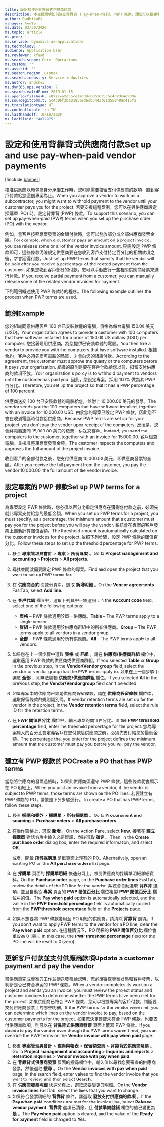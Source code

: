 ```yaml
---
title: 設定和使用背靠背式供應商付款
description: 本主題說明如何建立背靠背 (Pay-When-Paid，PWP) 條款，讓您可以根據客戶付款，發放部分支付供應商的款項。
author: RadhikaRS
manager: AnnBe
ms.date: 03/30/2020
ms.topic: article
ms.prod: ''
ms.service: dynamics-ax-applications
ms.technology: ''
audience: Application User
ms.reviewer: kfend
ms.search.scope: Core, Operations
ms.custom: ''
ms.assetid: ''
ms.search.region: Global
ms.search.industry: Service industries
ms.author: andchoi
ms.dyn365.ops.version: 7
ms.search.validFrom: 2019-01-15
ms.openlocfilehash: e872c4a2d35cef4cddc6851615c6c4d73b4e9d9a
ms.sourcegitcommit: 5c4c9bf3ba018562d6cb3443c01d550489c415fa
ms.translationtype: HT
ms.contentlocale: zh-TW
ms.lasthandoff: 10/16/2020
ms.locfileid: "4072975"
---
```

# <a name="set-up-and-use-pay-when-paid-vendor-payments"></a><span data-ttu-id="ce058-103">設定和使用背靠背式供應商付款</span><span class="sxs-lookup"><span data-stu-id="ce058-103">Set up and use pay-when-paid vendor payments</span></span>

[!include [banner](../includes/banner.md)]

<span data-ttu-id="ce058-104">核准供應商以轉包商身分承攬工作時，您可能需要扣留支付供應商的款項，直到客戶付款給您這個專案為止。</span><span class="sxs-lookup"><span data-stu-id="ce058-104">When you approve a vendor to work as a subcontractor, you might want to withhold payment to the vendor until your customer pays you for the project.</span></span> <span data-ttu-id="ce058-105">若要支援這種案例，您可以在與供應商設定採購單 (PO) 時，設定背靠背 (PWP) 條款。</span><span class="sxs-lookup"><span data-stu-id="ce058-105">To support this scenario, you can set up pay-when-paid (PWP) terms when you set up the purchase order (PO) with the vendor.</span></span>

<span data-ttu-id="ce058-106">例如，當客戶按照專案發票的金額付款時，您可以發放部分或全部供應商發票金額。</span><span class="sxs-lookup"><span data-stu-id="ce058-106">For example, when a customer pays an amount on a project invoice, you can release some or all of the vendor invoice amount.</span></span> <span data-ttu-id="ce058-107">只需設定 PWP 條款即可，這些條款明確規定供應商要在您收到客戶支付特定百分比的相關款項之後，才會獲得付款。</span><span class="sxs-lookup"><span data-stu-id="ce058-107">Just set up PWP terms that specify that the vendor will be paid after you receive a percentage of the related payment from the customer.</span></span> <span data-ttu-id="ce058-108">如果您收到客戶部分的付款，您可以手動放行一些相關供應商發票來進行付款。</span><span class="sxs-lookup"><span data-stu-id="ce058-108">If you receive partial payment from a customer, you can manually release some of the related vendor invoices for payment.</span></span>

<span data-ttu-id="ce058-109">下列範例概述使用 PWP 條款時的程序。</span><span class="sxs-lookup"><span data-stu-id="ce058-109">The following example outlines the process when PWP terms are used.</span></span>

## <a name="example"></a><span data-ttu-id="ce058-110">範例</span><span class="sxs-lookup"><span data-stu-id="ce058-110">Example</span></span>

<span data-ttu-id="ce058-111">您的組織同意供應客戶 100 台已安裝軟體的電腦，價格為每台電腦 150.00 美元 (USD)。</span><span class="sxs-lookup"><span data-stu-id="ce058-111">Your organization agrees to provide a customer with 100 computers that have software installed, for a price of 150.00 US dollars (USD) per computer.</span></span> <span data-ttu-id="ce058-112">您接著雇用供應商，為您提供已安裝軟體的電腦。</span><span class="sxs-lookup"><span data-stu-id="ce058-112">You then hire a vendor to provide you with the computers that have software installed.</span></span> <span data-ttu-id="ce058-113">根據合約，客戶必須先認可電腦的品質，才會向您的組織付款。</span><span class="sxs-lookup"><span data-stu-id="ce058-113">According to the agreement, the customer must approve the quality of the computers before it pays your organization.</span></span> <span data-ttu-id="ce058-114">組織的原則是要在客戶付款給您以前，扣留支付供應商的款項不放。</span><span class="sxs-lookup"><span data-stu-id="ce058-114">Your organization's policy is to withhold payment to vendors until the customer has paid you.</span></span> <span data-ttu-id="ce058-115">因此，您設定專案，採用 100% 做為其 PWP 百分比。</span><span class="sxs-lookup"><span data-stu-id="ce058-115">Therefore, you set up the project so that it has a PWP percentage of 100 percent.</span></span>

<span data-ttu-id="ce058-116">供應商送交 100 台已安裝軟體的電腦給您，並附上 10,000.00 美元的發票。</span><span class="sxs-lookup"><span data-stu-id="ce058-116">The vendor sends you the 100 computers that have software installed, together with an invoice for 10,000.00 USD.</span></span> <span data-ttu-id="ce058-117">由於您的專案已設定 PWP 條款，因此您不會在收到電腦時付款給供應商。</span><span class="sxs-lookup"><span data-stu-id="ce058-117">Because PWP terms are set up for your project, you don't pay the vendor upon receipt of the computers.</span></span> <span data-ttu-id="ce058-118">反而是，您會將電腦連同 15,000.00 美元的發票一併送交客戶。</span><span class="sxs-lookup"><span data-stu-id="ce058-118">Instead, you send the computers to the customer, together with an invoice for 15,000.00.</span></span> <span data-ttu-id="ce058-119">客戶檢查電腦，並核准整筆專案發票金額。</span><span class="sxs-lookup"><span data-stu-id="ce058-119">The customer inspects the computers and approves the full amount of the project invoice.</span></span>

<span data-ttu-id="ce058-120">收到客戶的全部付款之後，您支付供應商 10,000.00 美元，即供應商發票的全額。</span><span class="sxs-lookup"><span data-stu-id="ce058-120">After you receive the full payment from the customer, you pay the vendor 10,000.00, the full amount of the vendor invoice.</span></span>

## <a name="set-up-pwp-terms-for-a-project"></a><span data-ttu-id="ce058-121">設定專案的 PWP 條款</span><span class="sxs-lookup"><span data-stu-id="ce058-121">Set up PWP terms for a project</span></span>

<span data-ttu-id="ce058-122">為專案設定 PWP 條款時，您必須以百分比指定供應商在獲得您付款之前，必須先就此專案支付給您的最低金額。</span><span class="sxs-lookup"><span data-stu-id="ce058-122">When you set up PWP terms for a project, you must specify, as a percentage, the minimum amount that a customer must pay you for the project before you will pay the vendor.</span></span> <span data-ttu-id="ce058-123">系統會在專案的客戶發票上自動計算閾值金額。</span><span class="sxs-lookup"><span data-stu-id="ce058-123">The threshold amount is automatically calculated on the customer invoices for the project.</span></span> <span data-ttu-id="ce058-124">依照下列步驟，設定 PWP 條款的閾值百分比。</span><span class="sxs-lookup"><span data-stu-id="ce058-124">Follow these steps to set up the threshold percentage for PWP terms.</span></span>

1. <span data-ttu-id="ce058-125">移至 **專案管理與會計** \> **專案** \> **所有專案** 。</span><span class="sxs-lookup"><span data-stu-id="ce058-125">Go to **Project management and accounting** \> **Projects** \> **All projects**.</span></span>
2. <span data-ttu-id="ce058-126">尋找並開啟需要設定 PWP 條款的專案。</span><span class="sxs-lookup"><span data-stu-id="ce058-126">Find and open the project that you want to set up PWP terms for.</span></span>
3. <span data-ttu-id="ce058-127">在 **供應商合約** 快速分頁中，選取 **新增明細** 。</span><span class="sxs-lookup"><span data-stu-id="ce058-127">On the **Vendor agreements** FastTab, select **Add line**.</span></span>
3. <span data-ttu-id="ce058-128">在 **客戶代碼** 欄位中，選取下列其中一個選項：</span><span class="sxs-lookup"><span data-stu-id="ce058-128">In the **Account code** field, select one of the following options:</span></span>

    - <span data-ttu-id="ce058-129">**表格** – PWP 條款適用於單一供應商。</span><span class="sxs-lookup"><span data-stu-id="ce058-129">**Table** – The PWP terms apply to a single vendor.</span></span>
    - <span data-ttu-id="ce058-130">**群組** – PWP 條款適用於供應商群組中的所有供應商。</span><span class="sxs-lookup"><span data-stu-id="ce058-130">**Group** – The PWP terms apply to all vendors in a vendor group.</span></span>
    - <span data-ttu-id="ce058-131">**全部** – PWP 條款適用於所有供應商。</span><span class="sxs-lookup"><span data-stu-id="ce058-131">**All** – The PWP terms apply to all vendors.</span></span>

4. <span data-ttu-id="ce058-132">如果您在上一個步驟中選取 **表格** 或 **群組** ，請在 **供應商/供應商群組** 欄位中，選取適用 PWP 條款的供應商或供應商群組。</span><span class="sxs-lookup"><span data-stu-id="ce058-132">If you selected **Table** or **Group** in the previous step, in the **Vendor/Vendor group** field, select the vendor or vendor group that the PWP terms apply to.</span></span> <span data-ttu-id="ce058-133">如果在上一個步驟中選取 **全部** ，則無法編輯 **供應商/供應商群組** 欄位。</span><span class="sxs-lookup"><span data-stu-id="ce058-133">If you selected **All** in the previous step, the **Vendor/Vendor group** field can't be edited.</span></span>
5. <span data-ttu-id="ce058-134">如果專案中的供應商已設定供應商保留條款，請在 **供應商保留條款** 欄位中，選取保留條款的規則識別碼。</span><span class="sxs-lookup"><span data-stu-id="ce058-134">If vendor retention terms are set up for the vendor in the project, in the **Vendor retention terms** field, select the rule ID for the retention terms.</span></span>
6. <span data-ttu-id="ce058-135">在 **PWP 閾值百分比** 欄位中，輸入專案的閾值百分比。</span><span class="sxs-lookup"><span data-stu-id="ce058-135">In the **PWP threshold percentage** field, enter the threshold percentage for the project.</span></span> <span data-ttu-id="ce058-136">您為專案輸入的百分比會定義客戶在您付款給供應商之前，必須先支付給您的最低金額。</span><span class="sxs-lookup"><span data-stu-id="ce058-136">The percentage that you enter for the project defines the minimum amount that the customer must pay you before you will pay the vendor.</span></span>

## <a name="create-a-po-that-has-pwp-terms"></a><span data-ttu-id="ce058-137">建立有 PWP 條款的 PO</span><span class="sxs-lookup"><span data-stu-id="ce058-137">Create a PO that has PWP terms</span></span>

<span data-ttu-id="ce058-138">當您將供應商的發票過帳時，如果此供應商須遵守 PWP 條款，這些條款就會顯示在 PO 明細上。</span><span class="sxs-lookup"><span data-stu-id="ce058-138">When you post an invoice from a vendor, if the vendor is subject to PWP terms, those terms are shown on the PO lines.</span></span> <span data-ttu-id="ce058-139">若要建立有 PWP 條款的 PO，請依照下列步驟進行。</span><span class="sxs-lookup"><span data-stu-id="ce058-139">To create a PO that has PWP terms, follow these steps.</span></span>

1. <span data-ttu-id="ce058-140">移至 **採購和委外** \> **採購單** \> **所有採購單** 。</span><span class="sxs-lookup"><span data-stu-id="ce058-140">Go to **Procurement and sourcing** \> **Purchase orders** \> **All purchase orders**.</span></span>
2. <span data-ttu-id="ce058-141">在動作窗格上，選取 **新增** 。</span><span class="sxs-lookup"><span data-stu-id="ce058-141">On the Action Pane, select **New**.</span></span> <span data-ttu-id="ce058-142">接著在 **建立採購單** 對話方塊中輸入必要資訊，然後選取 **確定** 。</span><span class="sxs-lookup"><span data-stu-id="ce058-142">Then, in the **Create purchase order** dialog box, enter the required information, and select **OK**.</span></span>

    <span data-ttu-id="ce058-143">或者，開啟 **所有採購單** 清單頁面上現有的 PO。</span><span class="sxs-lookup"><span data-stu-id="ce058-143">Alternatively, open an existing PO on the **All purchase orders** list page.</span></span>

4. <span data-ttu-id="ce058-144">在 **採購單** 頁面的 **採購單明細** 快速分頁上，檢閱供應商的採購單明細詳細資料。</span><span class="sxs-lookup"><span data-stu-id="ce058-144">On the **Purchase order** page, on the **Purchase order lines** FastTab, review the details of the PO line for the vendor.</span></span> <span data-ttu-id="ce058-145">系統會自動選取 **背靠背** 選項，並且自動從 **專案** 頁面的 **PWP 閾值百分比** 欄位複製 **PWP 閾值百分比** 欄位中的值。</span><span class="sxs-lookup"><span data-stu-id="ce058-145">The **Pay when paid** option is automatically selected, and the value in the **PWP threshold percentage** field is automatically copied from the **PWP threshold percentage** field on the **Projects** page.</span></span>
6. <span data-ttu-id="ce058-146">如果不想要將 PWP 條款套用至 PO 明細的供應商，請清除 **背靠背** 選項。</span><span class="sxs-lookup"><span data-stu-id="ce058-146">If you don't want to apply PWP terms to the vendor for a PO line, clear the **Pay when paid** option.</span></span> <span data-ttu-id="ce058-147">在這種情況下，PO 明細的 **PWP 閾值百分比** 欄位會重設為 0 (零)。</span><span class="sxs-lookup"><span data-stu-id="ce058-147">In this case, the **PWP threshold percentage** field for the PO line will be reset to 0 (zero).</span></span>

## <a name="update-a-customer-payment-and-pay-the-vendor"></a><span data-ttu-id="ce058-148">更新客戶付款並支付供應商款項</span><span class="sxs-lookup"><span data-stu-id="ce058-148">Update a customer payment and pay the vendor</span></span>

<span data-ttu-id="ce058-149">當供應商完成專案的工作並傳送發票給您時，您必須審查專案狀態和客戶發票，以判斷是否已符合專案的 PWP 條款。</span><span class="sxs-lookup"><span data-stu-id="ce058-149">When a vendor completes its work on a project and sends you an invoice, you must review the project status and customer invoices to determine whether the PWP terms have been met for the project.</span></span> <span data-ttu-id="ce058-150">如果供應商已符合 PWP 條款，您可以根據專案的客戶付款，判斷要支付供應商發票上的哪些明細。</span><span class="sxs-lookup"><span data-stu-id="ce058-150">If the PWP terms for the vendor were met, you can determine which lines on the vendor invoice to pay, based on the customer payments for the project.</span></span> <span data-ttu-id="ce058-151">如果您決定即使未符合 PWP 條款，也要支付供應商款項，則可以在 **背靠背式供應商發票** 頁面上覆寫 PWP 條款。</span><span class="sxs-lookup"><span data-stu-id="ce058-151">If you decide to pay the vendor even though the PWP terms weren't met, you can override the PWP terms on the **Vendor invoice with pay when paid** page.</span></span>

1. <span data-ttu-id="ce058-152">移至 **專案管理與會計** \> **查詢與報表** \> **保留額查詢** \> **背靠背式供應商發票** 。</span><span class="sxs-lookup"><span data-stu-id="ce058-152">Go to **Project management and accounting** \> **Inquiries and reports** \> **Retention inquiries** \> **Vendor invoice with pay when paid**.</span></span>
2. <span data-ttu-id="ce058-153">在 **背靠背式供應商發票** 頁面的搜尋欄位中，輸入值以尋找您要審查的供應商發票，然後選取 **搜尋** 。</span><span class="sxs-lookup"><span data-stu-id="ce058-153">On the **Vendor invoices with pay when paid** page, in the search field, enter values to find the vendor invoice that you want to review, and then select **Search**.</span></span>
3. <span data-ttu-id="ce058-154">在 **供應商發票明細** 快速分頁上，選取您要變更的明細。</span><span class="sxs-lookup"><span data-stu-id="ce058-154">On the **Vendor invoice lines** FastTab, select the lines that you want to change.</span></span>
4. <span data-ttu-id="ce058-155">如果符合發票明細的 **背靠背** 條件，請選取 **發放支付供應商的款項** 。</span><span class="sxs-lookup"><span data-stu-id="ce058-155">If the **Pay when paid** conditions are met for the invoice line, select **Release vendor payment**.</span></span> <span data-ttu-id="ce058-156">**背靠背** 選項已清除，且 **付款準備就緒** 欄位的值已變更為 **是** 。</span><span class="sxs-lookup"><span data-stu-id="ce058-156">The **Pay when paid** option is cleared, and the value of the **Ready for payment** field is changed to **Yes**.</span></span>
